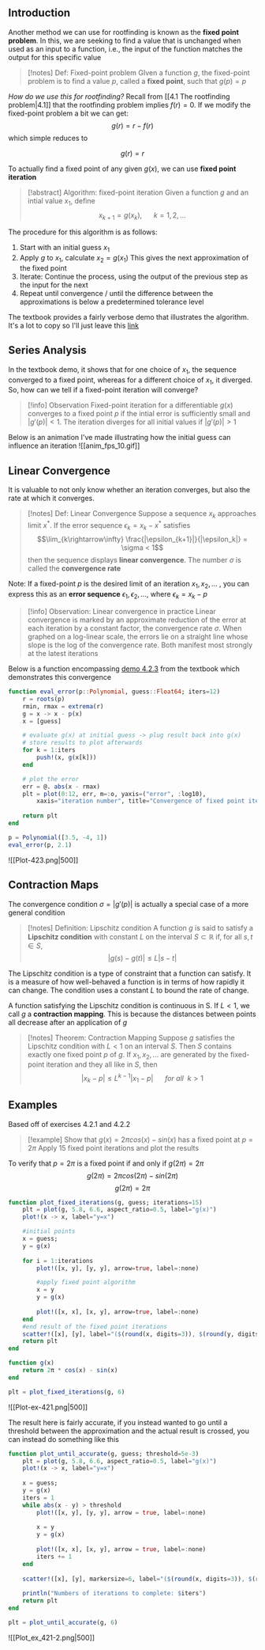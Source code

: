 ## Introduction
Another method we can use for rootfinding is known as the **fixed point problem**. In this, we are seeking to find a value that is unchanged when used as an input to a function, i.e., the input of the function matches the output for this specific value
>[!notes] Def: Fixed-point problem
>GIven a function $g$, the fixed-point problem is to find a value $p$, called a **fixed point**, such that $g(p) = p$

*How do we use this for rootfinding?*
Recall from [[4.1 The rootfinding problem|4.1]] that the rootfinding problem implies $f(r) = 0$. If we modify the fixed-point problem a bit we can get:
$$g(r) = r - f(r)$$
which simple reduces to 

$$g(r) = r$$

To actually find a fixed point of any given $g(x)$, we can use **fixed point iteration**
>[!abstract] Algorithm: fixed-point iteration
>Given a function $g$ and an intial value $x_1$, define
>$$x_{k+1} = g(x_k), \ \ \ \ \ \ k = 1, 2, ...$$

The procedure for this algorithm is as follows:
1. Start with an initial guess $x_1$
2. Apply $g$ to $x_1$, calculate $x_2 = g(x_1)$ This gives the next approximation of the fixed point
3. Iterate: Continue the process, using the output of the previous step as the input for the next
4. Repeat until convergence / until the difference between the approximations is below a predetermined tolerance level

The textbook provides a fairly verbose demo that illustrates the algorithm. It's a lot to copy so I'll just leave this [link](https://fncbook.github.io/fnc/nonlineqn/demos/fp-spiral.html)

## Series Analysis
In the textbook demo, it shows that for one choice of $x_1$, the sequence converged to a fixed point, whereas for a different choice of $x_1$, it diverged. 
So, how can we tell if a fixed-point iteration will converge?

>[!info] Observation
>Fixed-point iteration for a differentiable $g(x)$ converges to a fixed point $p$ if the intial error is sufficiently small and $|g'(p)| < 1$. The iteration diverges for all initial values if $|g'(p)| > 1$

Below is an animation I've made illustrating how the initial guess can influence an iteration
![[anim_fps_10.gif]]

## Linear Convergence
It is valuable to not only know whether an iteration converges, but also the rate at which it converges. 
>[!notes] Def: Linear Convergence
>Suppose a sequence $x_k$ approaches limit $x^*$. If the error sequence $\epsilon_k = x_k - x^*$ satisfies
>$$\lim_{k\rightarrow\infty} \frac{|\epsilon_{k+1}|}{|\epsilon_k|} = \sigma < 1$$ 
>then the sequence displays **linear convergence**. The number $\sigma$ is called the **convergence rate**

Note: If a fixed-point $p$ is the desired limit of an iteration $x_1, x_2, ...$ , you can express this as an **error sequence** $\epsilon_1, \epsilon_2, ...$, where $\epsilon_k = x_k - p$

>[!info] Observation: Linear convergence in practice
>Linear convergence is marked by an approximate reduction of the error at each iteration by a constant factor, the convergence rate $\sigma$. When graphed on a log-linear scale, the errors lie on a straight line whose slope is the log of the convergence rate. Both manifest most strongly at the latest iterations

Below is a function encompassing [demo 4.2.3](https://fncbook.github.io/fnc/nonlineqn/demos/fp-converge.html) from the textbook which demonstrates this convergence
```julia
function eval_error(p::Polynomial, guess::Float64; iters=12)
	r = roots(p)
	rmin, rmax = extrema(r)
	g = x -> x - p(x)
	x = [guess]

	# evaluate g(x) at initial guess -> plug result back into g(x)
	# store results to plot afterwards
	for k = 1:iters
		push!(x, g(x[k]))
	end

	# plot the error
	err = @. abs(x - rmax)
	plt = plot(0:12, err, m=:o, yaxis=("error", :log10),
		xaxis="iteration number", title="Convergence of fixed point iteration")
	
	return plt
end

p = Polynomial([3.5, -4, 1])
eval_error(p, 2.1)
```
![[Plot-423.png|500]]

## Contraction Maps
The convergence condition $\sigma = |g'(p)|$ is actually a special case of a more general condition
>[!notes] Definition: Lipschitz condition
>A function $g$ is said to satisfy a **Lipschitz condition** with constant $L$ on the interval $S \subset \mathbb{R}$ if, for all $s, t \in S$,
>$$|g(s) - g(t)| \leq L|s - t|$$ 

The Lipschitz condition is a type of constraint that a function can satisfy. It is a measure of how well-behaved a function is in terms of how rapidly it can change. The condition uses a constant $L$ to bound the rate of change.

A function satisfying the Lipschitz condition is continuous in S. If $L < 1$, we call $g$ a **contraction mapping**. This is because the distances between points all decrease after an application of $g$

>[!notes] Theorem: Contraction Mapping
>Suppose $g$ satisfies the Lipschitz condition with $L < 1$ on an interval $S$. Then $S$ contains exactly one fixed point $p$ of $g$. If $x_1, x_2, ...$ are generated by the fixed-point iteration and they all like in $S$, then 
>$$|x_k - p| \leq L^{k-1}|x_1-p| \ \ \ \ \ \ for \ all \  \ k > 1$$

## Examples

Based off of exercises 4.2.1 and 4.2.2
>[!example]
>Show that $g(x) = 2\pi cos(x) - sin(x)$ has a fixed point at $p = 2\pi$
>Apply 15 fixed point iterations and plot the results

To verify that $p=2\pi$ is a fixed point if and only if $g(2\pi) = 2\pi$
$$g(2\pi) = 2\pi cos(2\pi) - sin(2\pi)$$
$$g(2\pi) = 2\pi$$

```julia
function plot_fixed_iterations(g, guess; iterations=15)
	plt = plot(g, 5.8, 6.6, aspect_ratio=0.5, label="g(x)")
	plot!(x -> x, label="y=x")

	#initial points
	x = guess;
	y = g(x)
	
	for i = 1:iterations
		plot!([x, y], [y, y], arrow=true, label=:none)

		#apply fixed point algorithm
		x = y
		y = g(x)
		
		plot!([x, x], [x, y], arrow=true, label=:none)
	end
	#end result of the fixed point iterations
	scatter!([x], [y], label="($(round(x, digits=3)), $(round(y, digits=3)))")
	return plt
end

function g(x)
	return 2π * cos(x) - sin(x)
end

plt = plot_fixed_iterations(g, 6)

```
![[Plot-ex-421.png|500]]


The result here is fairly accurate, if you instead wanted to go until a threshold between the approximation and the actual result is crossed, you can instead do something like this

```julia
function plot_until_accurate(g, guess; threshold=5e-3)
	plt = plot(g, 5.8, 6.6, aspect_ratio=0.5, label="g(x)")
	plot!(x -> x, label="y=x")
	
	x = guess;
	y = g(x)
	iters = 1
	while abs(x - y) > threshold
		plot!([x, y], [y, y], arrow = true, label=:none)
		
		x = y
		y = g(x)
		
		plot!([x, x], [x, y], arrow = true, label=:none)
		iters += 1
	end
	
	scatter!([x], [y], markersize=6, label="($(round(x, digits=3)), $(round(y, digits=3)))")
	
	println("Numbers of iterations to complete: $iters")
	return plt
end

plt = plot_until_accurate(g, 6)
```
![[Plot_ex_421-2.png|500]]